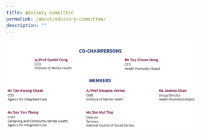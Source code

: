 ```yaml
---
title: Advisory Committee
permalink: /about/advisory-committee/
description: ""
---
```

![](/images/ac%20updated_v2.png)
